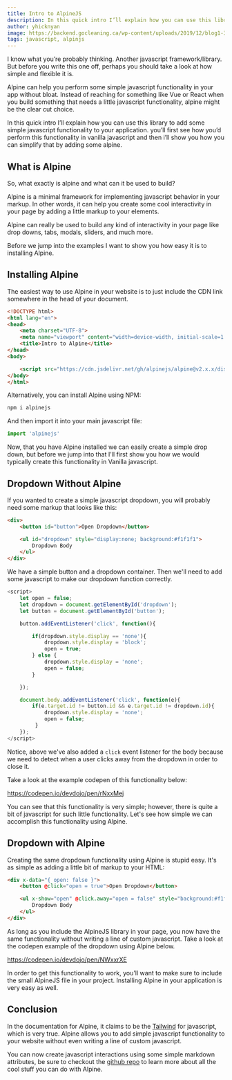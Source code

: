 ```yaml
---
title: Intro to AlpineJS
description: In this quick intro I’ll explain how you can use this library to add some simple javascript functionality to your application. you’ll first see how you’d perform this functionality in vanilla javascript and then i’ll show you how you can simplify that by adding some alpine.
author: yhicknyan
image: https://backend.gocleaning.ca/wp-content/uploads/2019/12/blog1-300x200.jpg
tags: javascript, alpinjs
---
```


I know what you’re probably thinking. Another javascript framework/library. But before you write this one off, perhaps you should take a look at how simple and flexible it is.

Alpine can help you perform some simple javascript functionality in your app without bloat. Instead of reaching for something like Vue or React when you build something that needs a little javascript functionality, alpine might be the clear cut choice.

In this quick intro I’ll explain how you can use this library to add some simple javascript functionality to your application. you’ll first see how you’d perform this functionality in vanilla javascript and then i’ll show you how you can simplify that by adding some alpine.

## What is Alpine

So, what exactly is alpine and what can it be used to build?

Alpine is a minimal framework for implementing javascript behavior in your markup. In other words, it can help you create some cool interactivity in your page by adding a little markup to your elements.

Alpine can really be used to build any kind of interactivity in your page like drop downs, tabs, modals, sliders, and much more.

Before we jump into the examples I want to show you how easy it is to installing Alpine.

## Installing Alpine

The easiest way to use Alpine in your website is to just include the CDN link somewhere in the head of your document.

```html
<!DOCTYPE html>
<html lang="en">
<head>
    <meta charset="UTF-8">
    <meta name="viewport" content="width=device-width, initial-scale=1.0">
    <title>Intro to Alpine</title>
</head>
<body>

    <script src="https://cdn.jsdelivr.net/gh/alpinejs/alpine@v2.x.x/dist/alpine.min.js" defer></script>
</body>
</html>
```

Alternatively, you can install Alpine using NPM:

```bash
npm i alpinejs
```

And then import it into your main javascript file:

```js
import 'alpinejs'
```

Now, that you have Alpine installed we can easily create a simple drop down, but before we jump into that I'll first show you how we would typically create this functionality in Vanilla javascript.

## Dropdown Without Alpine

If you wanted to create a simple javascript dropdown, you will probably need some markup that looks like this:

```html
<div>
    <button id="button">Open Dropdown</button>

    <ul id="dropdown" style="display:none; background:#f1f1f1">
        Dropdown Body
    </ul>
</div>
```

We have a simple button and a dropdown container. Then we'll need to add some javascript to make our dropdown function correctly.

```js
<script>
    let open = false;
    let dropdown = document.getElementById('dropdown');
    let button = document.getElementById('button');

    button.addEventListener('click', function(){

        if(dropdown.style.display == 'none'){
            dropdown.style.display = 'block';
            open = true;
        } else {
            dropdown.style.display = 'none';
            open = false;
        }

    });

    document.body.addEventListener('click', function(e){
        if(e.target.id != button.id && e.target.id != dropdown.id){
            dropdown.style.display = 'none';
            open = false;
         }
    });
</script>
```

Notice, above we've also added a `click` event listener for the body because we need to detect when a user clicks away from the dropdown in order to close it.

Take a look at the example codepen of this functionality below:

https://codepen.io/devdojo/pen/rNxxMej

You can see that this functionality is very simple; however, there is quite a bit of javascript for such little functionality. Let's see how simple we can accomplish this functionality using Alpine.

## Dropdown with Alpine

Creating the same dropdown functionality using Alpine is stupid easy. It's as simple as adding a little bit of markup to your HTML:

```html
<div x-data="{ open: false }">
    <button @click="open = true">Open Dropdown</button>

    <ul x-show="open" @click.away="open = false" style="background:#f1f1f1;">
        Dropdown Body
    </ul>
</div>
```

As long as you include the AlpineJS library in your page, you now have the same functionality without writing a line of custom javascript. Take a look at the codepen example of the dropdown using Alpine below.

https://codepen.io/devdojo/pen/NWxxrXE

In order to get this functionality to work, you'll want to make sure to include the small AlpineJS file in your project. Installing Alpine in your application is very easy as well.

## Conclusion

In the documentation for Alpine, it claims to be the [Tailwind](https://tailwindcss.com) for javascript, which is very true. Alpine allows you to add simple javascript functionality to your website without even writing a line of custom javascript.

You can now create javascript interactions using some simple markdown attributes, be sure to checkout the [github repo](https://github.com/alpinejs/alpine) to learn more about all the cool stuff you can do with Alpine.
